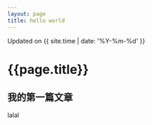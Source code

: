```yaml
---
layout: page
title: hello world
---
```


Updated on {{ site.time | date: '%Y-%m-%d' }}

# {{page.title}}
## 我的第一篇文章

lalal
